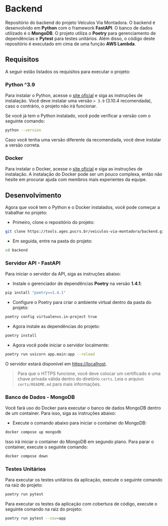 # Backend

Repositório do backend do projeto Veículos Via Montadora. O backend é desenvolvido em **Python** com o framework **FastAPI**. O banco de dados utilizado é o **MongoDB**. O projeto utiliza o **Poetry** para gerenciamento de dependências e **Pytest** para testes unitários. Além disso, o código deste repositório é executado em cima de uma função **AWS Lambda**.

## Requisitos

A seguir estão listados os requisitos para executar o projeto:

### Python ^3.9

Para instalar o Python, acesse o [site oficial](https://www.python.org/downloads/) e siga as instruções de instalação. Você deve instalar uma versão `> 3.9` (3.10.4 recomendada), caso o contrário, o projeto não irá funcionar.

Se você já tem o Python instalado, você pode verificar a versão com o seguinte comando:

```sh
python --version
```

Caso você tenha uma versão diferente da recomendada, você deve instalar a versão correta.

### Docker

Para instalar o Docker, acesse o [site oficial](https://docs.docker.com/get-docker/) e siga as instruções de instalação. A instalação do Docker pode ser um pouco complexa, então não hesite em procurar ajuda com membros mais experientes da equipe.

## Desenvolvimento

Agora que você tem o Python e o Docker instalados, você pode começar a trabalhar no projeto:

- Primeiro, clone o repositório do projeto:

```sh
git clone https://tools.ages.pucrs.br/veiculos-via-montadora/backend.git
```

- Em seguida, entre na pasta do projeto:

```sh
cd backend
```

### Servidor API - FastAPI

Para iniciar o servidor da API, siga as instruções abaixo:

- Instale o gerenciador de dependências **Poetry** na versão **1.4.1**:

```sh
pip install "poetry==1.4.1"
```

- Configure o Poetry para criar o ambiente virtual dentro da pasta do projeto:

```sh
poetry config virtualenvs.in-project true
```

- Agora instale as dependências do projeto:

```sh
poetry install
```

- Agora você pode iniciar o servidor localmente:

```sh
poetry run uvicorn app.main:app --reload
```

O servidor estará disponível em [https://localhost](https://localhost).

> Para que o HTTPS funcione, você deve colocar um certificado e uma chave privada válida dentro do diretório `certs`. Leia o arquivo `certs/README.md` para mais informações.

### Banco de Dados - MongoDB

Você fará uso do Docker para executar o banco de dados MongoDB dentro de um container. Para isso, siga as instruções abaixo:

- Execute o comando abaixo para iniciar o container do MongoDB:

```sh
docker compose up mongodb
```

Isso irá iniciar o container do MongoDB em segundo plano. Para parar o container, execute o seguinte comando:

```sh
docker compose down
```

### Testes Unitários

Para executar os testes unitários da aplicação, execute o seguinte comando na raiz do projeto:

```sh
poetry run pytest
```

Para executar os testes da aplicação com cobertura de código, execute o seguinte comando na raiz do projeto:

```sh
poetry run pytest --cov=app
```

